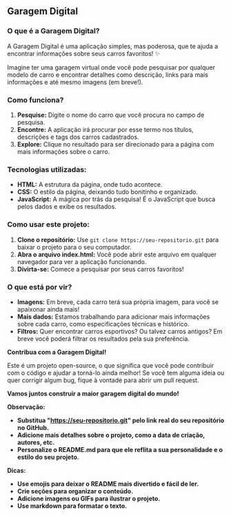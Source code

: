 ## **Garagem Digital** 

### **O que é a Garagem Digital?**

A Garagem Digital é uma aplicação simples, mas poderosa, que te ajuda a encontrar informações sobre seus carros favoritos! ✨

Imagine ter uma garagem virtual onde você pode pesquisar por qualquer modelo de carro e encontrar detalhes como descrição, links para mais informações e até mesmo imagens (em breve!). 

### **Como funciona?**

1. **Pesquise:** Digite o nome do carro que você procura no campo de pesquisa.
2. **Encontre:** A aplicação irá procurar por esse termo nos títulos, descrições e tags dos carros cadastrados.
3. **Explore:** Clique no resultado para ser direcionado para a página com mais informações sobre o carro.

### **Tecnologias utilizadas:**

* **HTML:** A estrutura da página, onde tudo acontece.
* **CSS:** O estilo da página, deixando tudo bonitinho e organizado.
* **JavaScript:** A mágica por trás da pesquisa! É o JavaScript que busca pelos dados e exibe os resultados.

### **Como usar este projeto:**

1. **Clone o repositório:** Use `git clone https://seu-repositorio.git` para baixar o projeto para o seu computador.
2. **Abra o arquivo index.html:** Você pode abrir este arquivo em qualquer navegador para ver a aplicação funcionando.
3. **Divirta-se:** Comece a pesquisar por seus carros favoritos!

### **O que está por vir?**

* **Imagens:** Em breve, cada carro terá sua própria imagem, para você se apaixonar ainda mais!
* **Mais dados:** Estamos trabalhando para adicionar mais informações sobre cada carro, como especificações técnicas e histórico.
* **Filtros:** Quer encontrar carros esportivos? Ou talvez carros antigos? Em breve você poderá filtrar os resultados pela sua preferência.

**Contribua com a Garagem Digital!**

Este é um projeto open-source, o que significa que você pode contribuir com o código e ajudar a torná-lo ainda melhor! Se você tem alguma ideia ou quer corrigir algum bug, fique à vontade para abrir um pull request.

**Vamos juntos construir a maior garagem digital do mundo!** 

**Observação:**

* **Substitua "https://seu-repositorio.git" pelo link real do seu repositório no GitHub.**
* **Adicione mais detalhes sobre o projeto, como a data de criação, autores, etc.**
* **Personalize o README.md para que ele reflita a sua personalidade e o estilo do seu projeto.**

**Dicas:**

* **Use emojis para deixar o README mais divertido e fácil de ler.**
* **Crie seções para organizar o conteúdo.**
* **Adicione imagens ou GIFs para ilustrar o projeto.**
* **Use markdown para formatar o texto.**
